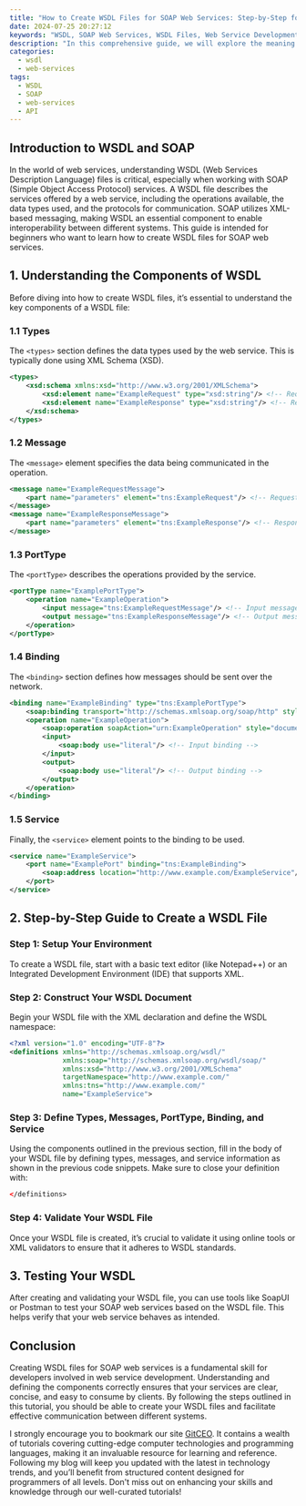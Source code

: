 ```yaml
---
title: "How to Create WSDL Files for SOAP Web Services: Step-by-Step for Beginners"
date: 2024-07-25 20:27:12
keywords: "WSDL, SOAP Web Services, WSDL Files, Web Service Development, SOAP, XML, API"
description: "In this comprehensive guide, we will explore the meaning and significance of WSDL (Web Services Description Language) files in the development of SOAP (Simple Object Access Protocol) web services. This tutorial is designed for beginners; it introduces the fundamental concepts of SOAP and how WSDL plays a crucial role in service definitions. By following the step-by-step instructions, you will learn how to create WSDL files efficiently, understand the syntax, and generate effective web service descriptions. Whether you are a novice in web service development or looking to enhance your skillset, this guide provides valuable insights, examples, and code snippets to facilitate your learning experience. Enhance your understanding of API design and improve your programming capabilities with this easy-to-follow tutorial."
categories:
  - wsdl
  - web-services
tags:
  - WSDL
  - SOAP
  - web-services
  - API
---
```


## Introduction to WSDL and SOAP

In the world of web services, understanding WSDL (Web Services Description Language) files is critical, especially when working with SOAP (Simple Object Access Protocol) services. A WSDL file describes the services offered by a web service, including the operations available, the data types used, and the protocols for communication. SOAP utilizes XML-based messaging, making WSDL an essential component to enable interoperability between different systems. This guide is intended for beginners who want to learn how to create WSDL files for SOAP web services.

<!-- more -->

## 1. Understanding the Components of WSDL

Before diving into how to create WSDL files, it’s essential to understand the key components of a WSDL file:

### 1.1 Types

The `<types>` section defines the data types used by the web service. This is typically done using XML Schema (XSD).

```xml
<types>
    <xsd:schema xmlns:xsd="http://www.w3.org/2001/XMLSchema">
        <xsd:element name="ExampleRequest" type="xsd:string"/> <!-- Request Element -->
        <xsd:element name="ExampleResponse" type="xsd:string"/> <!-- Response Element -->
    </xsd:schema>
</types>
```

### 1.2 Message

The `<message>` element specifies the data being communicated in the operation. 

```xml
<message name="ExampleRequestMessage">
    <part name="parameters" element="tns:ExampleRequest"/> <!-- Request Part -->
</message>
<message name="ExampleResponseMessage">
    <part name="parameters" element="tns:ExampleResponse"/> <!-- Response Part -->
</message>
```

### 1.3 PortType

The `<portType>` describes the operations provided by the service.

```xml
<portType name="ExamplePortType">
    <operation name="ExampleOperation">
        <input message="tns:ExampleRequestMessage"/> <!-- Input message -->
        <output message="tns:ExampleResponseMessage"/> <!-- Output message -->
    </operation>
</portType>
```

### 1.4 Binding

The `<binding>` section defines how messages should be sent over the network.

```xml
<binding name="ExampleBinding" type="tns:ExamplePortType">
    <soap:binding transport="http://schemas.xmlsoap.org/soap/http" style="document"/> <!-- SOAP binding -->
    <operation name="ExampleOperation">
        <soap:operation soapAction="urn:ExampleOperation" style="document"/> <!-- Operation binding -->
        <input>
            <soap:body use="literal"/> <!-- Input binding -->
        </input>
        <output>
            <soap:body use="literal"/> <!-- Output binding -->
        </output>
    </operation>
</binding>
```

### 1.5 Service

Finally, the `<service>` element points to the binding to be used.

```xml
<service name="ExampleService">
    <port name="ExamplePort" binding="tns:ExampleBinding">
        <soap:address location="http://www.example.com/ExampleService"/> <!-- Service endpoint -->
    </port>
</service>
```

## 2. Step-by-Step Guide to Create a WSDL File

### Step 1: Setup Your Environment

To create a WSDL file, start with a basic text editor (like Notepad++) or an Integrated Development Environment (IDE) that supports XML.

### Step 2: Construct Your WSDL Document

Begin your WSDL file with the XML declaration and define the WSDL namespace:

```xml
<?xml version="1.0" encoding="UTF-8"?>
<definitions xmlns="http://schemas.xmlsoap.org/wsdl/"
             xmlns:soap="http://schemas.xmlsoap.org/wsdl/soap/"
             xmlns:xsd="http://www.w3.org/2001/XMLSchema"
             targetNamespace="http://www.example.com/"
             xmlns:tns="http://www.example.com/"
             name="ExampleService">
```

### Step 3: Define Types, Messages, PortType, Binding, and Service

Using the components outlined in the previous section, fill in the body of your WSDL file by defining types, messages, and service information as shown in the previous code snippets. Make sure to close your definition with:

```xml
</definitions>
```

### Step 4: Validate Your WSDL File

Once your WSDL file is created, it’s crucial to validate it using online tools or XML validators to ensure that it adheres to WSDL standards.

## 3. Testing Your WSDL

After creating and validating your WSDL file, you can use tools like SoapUI or Postman to test your SOAP web services based on the WSDL file. This helps verify that your web service behaves as intended.

## Conclusion

Creating WSDL files for SOAP web services is a fundamental skill for developers involved in web service development. Understanding and defining the components correctly ensures that your services are clear, concise, and easy to consume by clients. By following the steps outlined in this tutorial, you should be able to create your WSDL files and facilitate effective communication between different systems.

I strongly encourage you to bookmark our site [GitCEO](https://gitceo.com). It contains a wealth of tutorials covering cutting-edge computer technologies and programming languages, making it an invaluable resource for learning and reference. Following my blog will keep you updated with the latest in technology trends, and you’ll benefit from structured content designed for programmers of all levels. Don't miss out on enhancing your skills and knowledge through our well-curated tutorials!